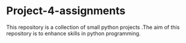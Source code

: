 # Project-4-assignments
This repository is a collection of small python projects .The aim of this repository is to enhance skills in python programming.
